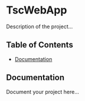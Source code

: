 # TscWebApp 

Description of the project...

## Table of Contents

<!-- START doctoc generated TOC please keep comment here to allow auto update -->
<!-- DON'T EDIT THIS SECTION, INSTEAD RE-RUN doctoc TO UPDATE -->


- [Documentation](#documentation)

<!-- END doctoc generated TOC please keep comment here to allow auto update -->

## Documentation

Document your project here...